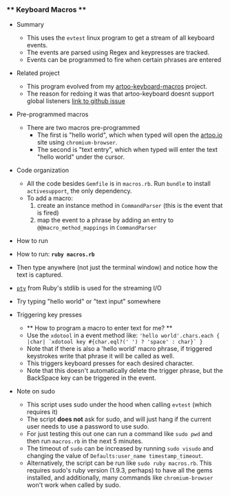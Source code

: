 ### ** Keyboard Macros **

- Summary
  - This uses the `evtest` linux program to get a stream of all keyboard events.
  - The events are parsed using Regex and keypresses are tracked.
  - Events can be programmed to fire when certain phrases are entered

- Related project
  - This program evolved from my [artoo-keyboard-macros](https://github.com/maxpleaner/artoo-keyboard-macros) project.
  - The reason for redoing it was that artoo-keyboard doesnt support global listeners [link to github issue](https://github.com/hybridgroup/artoo-keyboard/issues/6)

- Pre-programmed macros
  - There are two macros pre-programmed
    - The first is  "hello world", which when typed will open the [artoo.io](artoo.io) site using
  `chromium-browser`. 
    - The second is "text entry", which when typed will enter the text "hello world" under the cursor. 

- Code organization
  - All the code besides `Gemfile` is in `macros.rb`. Run `bundle` to install `activesupport`, the only dependency. 
  - To add a macro:
    1. create an instance method in `CommandParser` (this is the event that is fired)
    2. map the event to a phrase by adding an entry to `@@macro_method_mappings` in `CommandParser`

-  How to run
  - How to run: __`ruby macros.rb`__
  - Then type anywhere (not just the terminal window) and notice how the text is captured.
  - [`pty`](http://ruby-doc.org/stdlib-2.2.3/libdoc/pty/rdoc/PTY.html) from Ruby's stdlib is used for the streaming I/O 
  - Try typing "hello world"  or "text input" somewhere

- Triggering key presses
  - ** How to program a macro to enter text for me? **
  - Use the `xdotool` in a event method like:
    ``'hello world'.chars.each { |char| `xdotool key #{char.eql?(' ') ? 'space' : char}` }``
  - Note that if there is also a 'hello world' macro phrase, if triggered keystrokes write that phrase it will be called as well.
  - This triggers keyboard presses for each desired character.
  - Note that this doesn't automatically delete the trigger phrase, but the BackSpace key can be triggered in the event. 

- Note on sudo
  - This script uses sudo under the hood when calling `evtest` (which requires it)
  - The script **does not** ask for sudo, and will just hang if the current user needs to use a password to use sudo. 
  - For just testing this out one can run a command like `sudo pwd` and then run `macros.rb` in the next 5 minutes.
  - The  timeout of `sudo` can be increased by running `sudo visudo` and changing the value of `Defaults:user_name timestamp_timeout`.
  - Alternatively, the script can be run like `sudo ruby macros.rb`. This requires sudo's ruby version (1.9.3, perhaps) 
    to have all the gems installed, and additionally, many commands like `chromium-browser` won't work when called by sudo. 